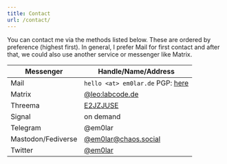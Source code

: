 ```yaml
---
title: Contact
url: /contact/
---
```


You can contact me via the methods listed below. These are ordered by preference (highest first).
In general, I prefer Mail for first contact and after that, we could also use another service or messenger like Matrix.   

| Messenger | Handle/Name/Address |
| -------- | -------- |
| Mail | `hello <at> em0lar.de` PGP: [here](/gpg.asc)
| Matrix | [@leo:labcode.de](https://matrix.to/#/@leo:labcode.de)
| Threema | [E2JZJUSE](https://threema.id/E2JZJUSE)
| Signal | on demand
| Telegram | @em0lar
| Mastodon/Fediverse | [@em0lar@chaos.social](https://chaos.social/@em0lar)
| Twitter | [@em0lar](https://twitter.com/em0lar)

